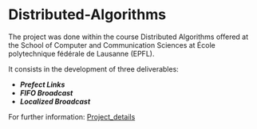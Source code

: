 # Distributed-Algorithms
The project was done within the course Distributed Algorithms offered at the School of Computer and Communication Sciences at École polytechnique fédérale de Lausanne (EPFL).

It consists in the development of three deliverables: 
* ***Prefect Links***   
* ***FIFO Broadcast***
* ***Localized Broadcast***

For further information: [Project_details](https://github.com/LPD-EPFL/CS451-2021-project)
         
